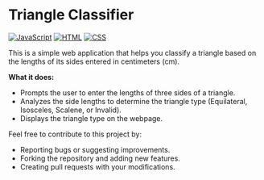 # Triangle Classifier 

[![JavaScript](https://img.shields.io/badge/javascript-%2333333F?style=flat-square)](https://developer.mozilla.org/en-US/docs/Web/JavaScript)
[![HTML](https://img.shields.io/badge/HTML5-%23E34F26?style=flat-square)](https://www.w3schools.com/html/default.asp)
[![CSS](https://img.shields.io/badge/CSS3-%23157ECB?style=flat-square)](https://www.w3schools.com/css/default.asp)

This is a simple web application that helps you classify a triangle based on the lengths of its sides entered in centimeters (cm). 

**What it does:**

* Prompts the user to enter the lengths of three sides of a triangle.
* Analyzes the side lengths to determine the triangle type (Equilateral, Isosceles, Scalene, or Invalid).
* Displays the triangle type on the webpage.

Feel free to contribute to this project by:

* Reporting bugs or suggesting improvements.
* Forking the repository and adding new features.
* Creating pull requests with your modifications.
